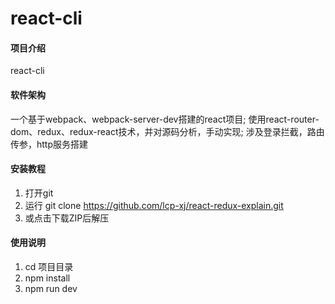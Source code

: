 # react-cli

#### 项目介绍
react-cli

#### 软件架构
一个基于webpack、webpack-server-dev搭建的react项目;
使用react-router-dom、redux、redux-react技术，并对源码分析，手动实现;
涉及登录拦截，路由传参，http服务搭建

#### 安装教程

1. 打开git
2. 运行 git clone https://github.com/lcp-xj/react-redux-explain.git
3. 或点击下载ZIP后解压

#### 使用说明

1. cd 项目目录
2. npm install
3. npm run dev



